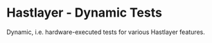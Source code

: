 # Hastlayer - Dynamic Tests



Dynamic, i.e. hardware-executed tests for various Hastlayer features.
